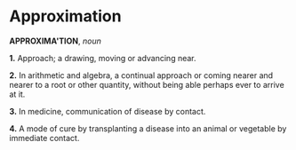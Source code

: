 # Approximation

**APPROXIMA'TION**, _noun_

**1.** Approach; a drawing, moving or advancing near.

**2.** In arithmetic and algebra, a continual approach or coming nearer and nearer to a root or other quantity, without being able perhaps ever to arrive at it.

**3.** In medicine, communication of disease by contact.

**4.** A mode of cure by transplanting a disease into an animal or vegetable by immediate contact.